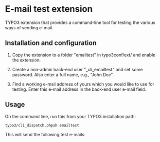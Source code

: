 # E-mail test extension

TYPO3 extension that provides a command-line tool for testing the various ways of sending e-mail.


## Installation and configuration

1. Copy the extension to a folder "emailtest" in typo3conf/ext/ and enable the extension.

2. Create a non-admin back-end user "_cli_emailtest" and set some password.
   Also enter a full name, e.g., "John Doe".

3. Find a working e-mail address of yours which you would like to use for testing.
   Enter this e-mail address in the back-end user e-mail field.


## Usage

On the command line, run this from your TYPO3 installation path:

    typo3/cli_dispatch.phpsh emailtest

This will send the following test e-mails:

